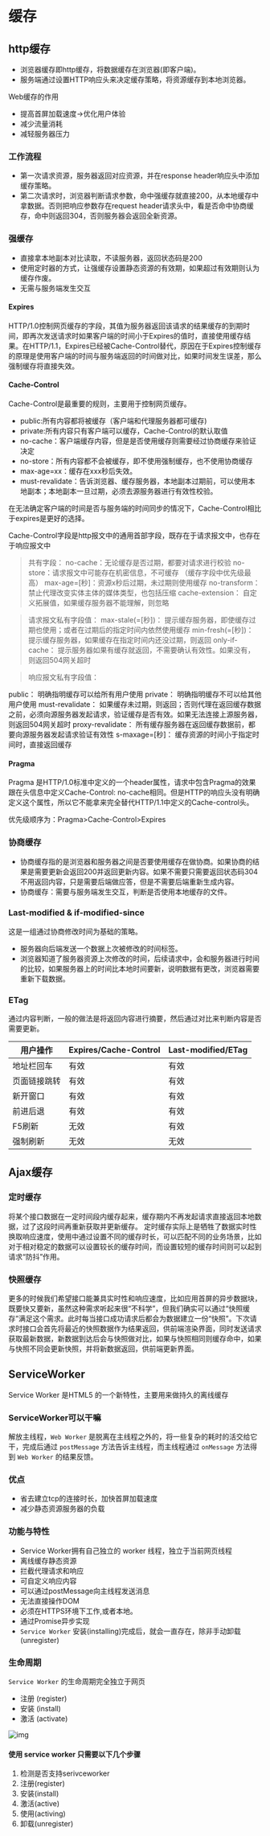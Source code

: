 # 缓存

## http缓存

- 浏览器缓存即http缓存，将数据缓存在浏览器(即客户端)。
- 服务端通过设置HTTP响应头来决定缓存策略，将资源缓存到本地浏览器。

Web缓存的作用

- 提高首屏加载速度->优化用户体验
- 减少流量消耗
- 减轻服务器压力

### 工作流程

- 第一次请求资源，服务器返回对应资源，并在response header响应头中添加缓存策略。
- 第二次请求时，浏览器判断请求参数，命中强缓存就直接200，从本地缓存中拿数据。否则把响应参数存在request header请求头中，看是否命中协商缓存，命中则返回304，否则服务器会返回全新资源。

### 强缓存

- 直接拿本地副本对比读取，不读服务器，返回状态码是200
- 使用定时器的方式，让强缓存设置静态资源的有效期，如果超过有效期则认为缓存作废。
- 无需与服务端发生交互

#### Expires

HTTP/1.0控制网页缓存的字段，其值为服务器返回该请求的结果缓存的到期时间，即再次发送请求时如果客户端的时间小于Expires的值时，直接使用缓存结果。在HTTP/1.1，Expires已经被Cache-Control替代，原因在于Expires控制缓存的原理是使用客户端的时间与服务端返回的时间做对比，如果时间发生误差，那么强制缓存将直接失效。

#### Cache-Control

Cache-Control是最重要的规则，主要用于控制网页缓存。

- public:所有内容都将被缓存（客户端和代理服务器都可缓存)
- private:所有内容只有客户端可以缓存，Cache-Control的默认取值
- no-cache：客户端缓存内容，但是是否使用缓存则需要经过协商缓存来验证决定
- no-store：所有内容都不会被缓存，即不使用强制缓存，也不使用协商缓存
- max-age=xx：缓存在xxx秒后失效。
- must-revalidate：告诉浏览器、缓存服务器，本地副本过期前，可以使用本地副本；本地副本一旦过期，必须去源服务器进行有效性校验。

在无法确定客户端的时间是否与服务端的时间同步的情况下，Cache-Control相比于expires是更好的选择。

Cache-Control字段是http报文中的通用首部字段，既存在于请求报文中，也存在于响应报文中

> 共有字段：
no-cache：无论缓存是否过期，都要对请求进行校验
no-store：请求报文中可能存在机密信息，不可缓存 （缓存字段中优先级最高）
max-age=[秒]：资源x秒后过期，未过期则使用缓存
no-transform：禁止代理改变实体主体的媒体类型，也包括压缩
cache-extension： 自定义拓展值，如果缓存服务器不能理解，则忽略

> 请求报文私有字段值：
max-stale(=[秒])： 提示缓存服务器，即使缓存过期也使用；或者在过期后的指定时间内依然使用缓存
min-fresh(=[秒])： 提示缓存服务器，如果缓存在指定时间内还没过期，则返回
only-if-cache： 提示服务器如果有缓存就返回，不需要确认有效性。如果没有，则返回504网关超时

> 响应报文私有字段值：

public： 明确指明缓存可以给所有用户使用
private： 明确指明缓存不可以给其他用户使用
must-revalidate： 如果缓存未过期，则返回；否则代理在返回缓存数据之前，必须向源服务器发起请求，验证缓存是否有效。如果无法连接上源服务器，则返回504网关超时
proxy-revalidate： 所有缓存服务器在返回缓存数据前，都要向源服务器发起请求验证有效性
s-maxage=[秒]： 缓存资源的时间小于指定时间时，直接返回缓存

#### Pragma

Pragma 是HTTP/1.0标准中定义的一个header属性，请求中包含Pragma的效果跟在头信息中定义Cache-Control: no-cache相同。但是HTTP的响应头没有明确定义这个属性，所以它不能拿来完全替代HTTP/1.1中定义的Cache-control头。

优先级顺序为：Pragma>Cache-Control>Expires

### 协商缓存

- 协商缓存指的是浏览器和服务器之间是否要使用缓存在做协商。如果协商的结果是需要更新会返回200并返回更新内容。如果不需要只需要返回状态码304不用返回内容，只是需要后端做应答，但是不需要后端重新生成内容。
- 协商缓存：需要与服务端发生交互，判断是否使用本地缓存的文件。

### Last-modified & if-modified-since

这是一组通过协商修改时间为基础的策略。

- 服务器向后端发送一个数据上次被修改的时间标签。
- 浏览器知道了服务器资源上次修改的时间，后续请求中，会和服务器进行时间的比较，如果服务器上的时间比本地时间要新，说明数据有更改，浏览器需要重新下载数据。

### ETag

通过内容判断，一般的做法是将返回内容进行摘要，然后通过对比来判断内容是否需要更新。

| 用户操作 | Expires/Cache-Control | Last-modified/ETag |
| - | - | - |
| 地址栏回车 | 有效 | 有效 |
| 页面链接跳转 | 有效 | 有效 |
| 新开窗口 | 有效 | 有效 |
| 前进后退 | 有效 | 有效 |
| F5刷新 | 无效 | 有效 |
| 强制刷新 | 无效 | 无效 |

## Ajax缓存

### 定时缓存

将某个接口数据在一定时间段内缓存起来，缓存期内不再发起请求直接返回本地数据，过了这段时间再重新获取并更新缓存。
定时缓存实际上是牺牲了数据实时性换取响应速度，使用中通过设置不同的缓存时长，可以匹配不同的业务场景，比如对于相对稳定的数据可以设置较长的缓存时间，而设置较短的缓存时间则可以起到请求“防抖”作用。

### 快照缓存

更多的时候我们希望接口能兼具实时性和响应速度，比如应用首屏的异步数据块，既要快又要新，虽然这种需求听起来很“不科学”，但我们确实可以通过“快照缓存”满足这个需求。此时每当接口成功请求后都会为数据建立一份“快照”。下次请求时接口会首先将最近的快照数据作为结果返回，供前端渲染界面，同时发送请求获取最新数据，新数据到达后会与快照做对比，如果与快照相同则缓存命中，如果与快照不同会更新快照，并将新数据返回，供前端更新界面。

## ServiceWorker

Service Worker 是HTML5 的一个新特性，主要用来做持久的离线缓存

### ServiceWorker可以干嘛

解放主线程，`Web Worker` 是脱离在主线程之外的，将一些复杂的耗时的活交给它干，完成后通过 `postMessage` 方法告诉主线程，而主线程通过 `onMessage` 方法得到 `Web Worker` 的结果反馈。

### 优点

- 省去建立tcp的连接时长，加快首屏加载速度
- 减少静态资源服务器的负载

### 功能与特性

- Service Worker拥有自己独立的 worker 线程，独立于当前网页线程
- 离线缓存静态资源
- 拦截代理请求和响应
- 可自定义响应内容
- 可以通过postMessage向主线程发送消息
- 无法直接操作DOM
- 必须在HTTPS环境下工作,或者本地。
- 通过Promise异步实现
- `Service Worker` 安装(installing)完成后，就会一直存在，除非手动卸载(unregister)

### 生命周期

`Service Worker` 的生命周期完全独立于网页

- 注册 (register)
- 安装 (install)
- 激活 (activate)

![img](https://gitee.com/PENG_YUE/myImg/raw/master/uPic/399lNn.png)

#### 使用 service worker 只需要以下几个步骤

1. 检测是否支持serivceworker
2. 注册(register)
3. 安装(install)
4. 激活(active)
5. 使用(activing)
6. 卸载(unregister)
